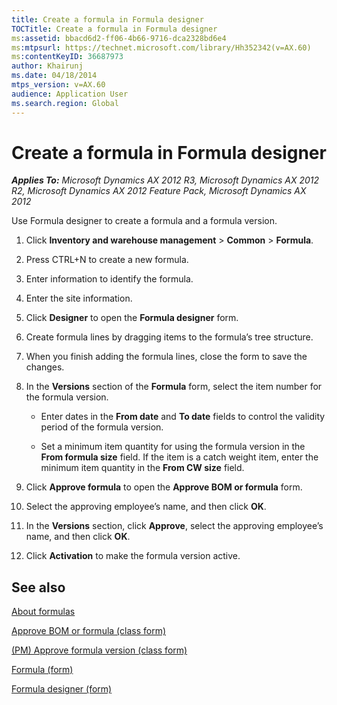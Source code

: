 ```yaml
---
title: Create a formula in Formula designer
TOCTitle: Create a formula in Formula designer
ms:assetid: bbacd6d2-ff06-4b66-9716-dca2328bd6e4
ms:mtpsurl: https://technet.microsoft.com/library/Hh352342(v=AX.60)
ms:contentKeyID: 36687973
author: Khairunj
ms.date: 04/18/2014
mtps_version: v=AX.60
audience: Application User
ms.search.region: Global
---
```


# Create a formula in Formula designer 


_**Applies To:** Microsoft Dynamics AX 2012 R3, Microsoft Dynamics AX 2012 R2, Microsoft Dynamics AX 2012 Feature Pack, Microsoft Dynamics AX 2012_

Use Formula designer to create a formula and a formula version.

1.  Click **Inventory and warehouse management** \> **Common** \> **Formula**.

2.  Press CTRL+N to create a new formula.

3.  Enter information to identify the formula.

4.  Enter the site information.

5.  Click **Designer** to open the **Formula designer** form.

6.  Create formula lines by dragging items to the formula’s tree structure.

7.  When you finish adding the formula lines, close the form to save the changes.

8.  In the **Versions** section of the **Formula** form, select the item number for the formula version.
    
      - Enter dates in the **From date** and **To date** fields to control the validity period of the formula version.
    
      - Set a minimum item quantity for using the formula version in the **From formula size** field. If the item is a catch weight item, enter the minimum item quantity in the **From CW size** field.

9.  Click **Approve formula** to open the **Approve BOM or formula** form.

10. Select the approving employee’s name, and then click **OK**.

11. In the **Versions** section, click **Approve**, select the approving employee’s name, and then click **OK**.

12. Click **Activation** to make the formula version active.

## See also

[About formulas](about-formulas.md)

[Approve BOM or formula (class form)](https://technet.microsoft.com/library/hh227377\(v=ax.60\))

[(PM) Approve formula version (class form)](https://technet.microsoft.com/library/hh242740\(v=ax.60\))

[Formula (form)](https://technet.microsoft.com/library/hh328668\(v=ax.60\))

[Formula designer (form)](https://technet.microsoft.com/library/hh242746\(v=ax.60\))

  


